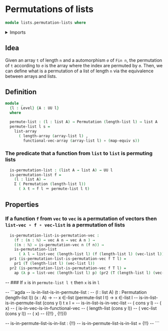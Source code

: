 # Permutations of lists

```agda
module lists.permutation-lists where
```

<details><summary>Imports</summary>

```agda
open import finite-group-theory.permutations-standard-finite-types

open import elementary-number-theory.natural-numbers

open import foundation.dependent-pair-types
open import foundation.equivalences
open import foundation.functions
open import foundation.universe-levels
open import foundation.identity-types

open import linear-algebra.vectors

open import lists.arrays
open import lists.lists
open import lists.permutation-vectors

open import univalent-combinatorics.standard-finite-types
```

</details>

## Idea

Given an array `t` of length `n` and a automorphism `σ` of `Fin n`, the
permutation of `t` according to `σ` is the array where the index are permuted by
`σ`. Then, we can define what is a permutation of a list of length `n` via the
equivalence between arrays and lists.

## Definition

```agda
module _
  {l : Level} {A : UU l}
  where

  permute-list : (l : list A) → Permutation (length-list l) → list A
  permute-list l s =
    list-array
      ( length-array (array-list l) ,
        functional-vec-array (array-list l) ∘ (map-equiv s))
```

### The predicate that a function from `list` to `list` is permuting lists

```agda
  is-permutation-list : (list A → list A) → UU l
  is-permutation-list f =
    (l : list A) →
    Σ ( Permutation (length-list l))
      ( λ t → f l ＝ permute-list l t)
```

## Properties

### If a function `f` from `vec` to `vec` is a permutation of vectors then `list-vec ∘ f ∘ vec-list` is a permutation of lists

```agda
  is-permutation-list-is-permutation-vec :
    (f : (n : ℕ) → vec A n → vec A n ) →
    ((n : ℕ) → is-permutation-vec n (f n)) →
    is-permutation-list
      ( λ l → list-vec (length-list l) (f (length-list l) (vec-list l)))
  pr1 (is-permutation-list-is-permutation-vec f T l) =
    pr1 (T (length-list l) (vec-list l))
  pr2 (is-permutation-list-is-permutation-vec f T l) =
    ap (λ p → list-vec (length-list l) p) (pr2 (T (length-list l) (vec-list l)))
```

-- ### If `x` is in `permute-list l t` then `x` is in `l`

-- ```agda
--   is-in-list-is-in-permute-list :
--     (l : list A) (t : Permutation (length-list l)) (x : A) →
--     x ∈-list (permute-list l t) → x ∈-list l
--   is-in-list-is-in-permute-list (cons y l) t x I =
--     is-in-list-is-in-vec-list
--       ( cons y l)
--       ( x)
--       ( is-in-vec-is-in-functional-vec
--         ( length-list (cons y l))
--         ( vec-list (cons y l))
--         ( x)
--         ({!!} , {!!}))

--   is-in-permute-list-is-in-list : {!!}
--   is-in-permute-list-is-in-list = {!!}
-- ```
